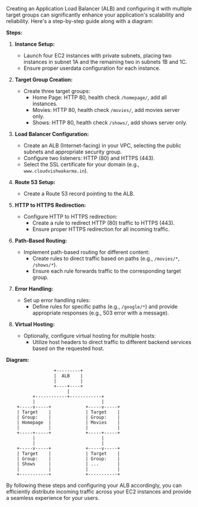 


Creating an Application Load Balancer (ALB) and configuring it with multiple target groups can significantly enhance your application's scalability and reliability. Here's a step-by-step guide along with a diagram:

**Steps:**

1. **Instance Setup:**
   - Launch four EC2 instances with private subnets, placing two instances in subnet 1A and the remaining two in subnets 1B and 1C.
   - Ensure proper userdata configuration for each instance.

2. **Target Group Creation:**
   - Create three target groups:
     - Home Page: HTTP 80, health check `/homepage/`, add all instances.
     - Movies: HTTP 80, health check `/movies/`, add movies server only.
     - Shows: HTTP 80, health check `/shows/`, add shows server only.

3. **Load Balancer Configuration:**
   - Create an ALB (Internet-facing) in your VPC, selecting the public subnets and appropriate security group.
   - Configure two listeners: HTTP (80) and HTTPS (443).
   - Select the SSL certificate for your domain (e.g., `www.cloudvishwakarma.in`).

4. **Route 53 Setup:**
   - Create a Route 53 record pointing to the ALB.

5. **HTTP to HTTPS Redirection:**
   - Configure HTTP to HTTPS redirection:
     - Create a rule to redirect HTTP (80) traffic to HTTPS (443).
     - Ensure proper HTTPS redirection for all incoming traffic.

6. **Path-Based Routing:**
   - Implement path-based routing for different content:
     - Create rules to direct traffic based on paths (e.g., `/movies/*`, `/shows/*`).
     - Ensure each rule forwards traffic to the corresponding target group.

7. **Error Handling:**
   - Set up error handling rules:
     - Define rules for specific paths (e.g., `/google/*`) and provide appropriate responses (e.g., 503 error with a message).

8. **Virtual Hosting:**
   - Optionally, configure virtual hosting for multiple hosts:
     - Utilize host headers to direct traffic to different backend services based on the requested host.

**Diagram:**

```
                  +---------+
                  |  ALB    |
                  |         |
                  +----+----+
                       |
          +------------+------------+
          |                         |
    +-----v-----+             +-----v-----+
    | Target    |             | Target    |
    | Group:    |             | Group:    |
    | Homepage  |             | Movies    |
    |           |             |           |
    +-----+-----+             +-----+-----+
          |                         |
          |                         |
    +-----v-----+             +-----v-----+
    | Target    |             | Target    |
    | Group:    |             | Group:    |
    | Shows     |             | ...       |
    |           |             |           |
    +-----------+             +-----------+
```

By following these steps and configuring your ALB accordingly, you can efficiently distribute incoming traffic across your EC2 instances and provide a seamless experience for your users.

